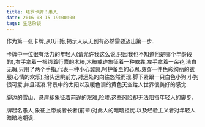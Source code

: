 ```yaml
---
title: 塔罗卡牌：愚人
date: 2016-08-15 19:00:00
tags: 生活杂谈
---
```


作为第一张卡牌,从0开始,揭示人从无到有必然需要迈出第一步.

<!--more-->

卡牌中一位很有活力的年轻人(请允许我这么说,只因我也不知道他是哪个年龄段的),右手拿着一根绑着行囊的木棒,木棒或许象征着一种依靠,左手拿着一朵花,洁白无暇,只用了两个手指,代表一种小心翼翼,呵护备至的心思.身穿一件色彩绚丽的衣服(心情的欢乐),抬头远眺前方,对远处的向往悠然而现.脚下紧跟一只白色小狗,小狗很可爱,并且活泼.背景中的太阳以及暖色调的黄色天空给人世界很美好的感觉.

脚边的雪山、悬崖却象征着前途的艰难,险峻.这些风险却无法阻挡年轻人的脚步.

牌起名愚人,象征上帝或者长者(前辈)对此人的暗暗担忧.以及经验主义者对年轻人暗暗地嘲讽.
